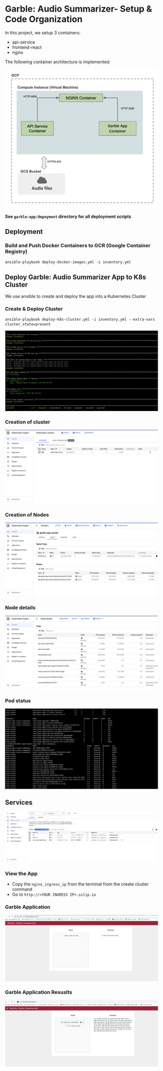 # Garble: Audio Summarizer- Setup & Code Organization

In this project, we setup 3 containers:

* api-service
* frontend-react
* nginx

The following container architecture is implemented:

![Garble App setup](../../images/app_diagram.png)

**See `garble-app/depoyment` directory for all deployment scripts**

## Deployment

### Build and Push Docker Containers to GCR (Google Container Registry)
```
ansible-playbook deploy-docker-images.yml -i inventory.yml
```

## Deploy Garble: Audio Summarizer App to K8s Cluster


We use ansible to create and deploy the app into a Kubernetes Cluster


### Create & Deploy Cluster
```
ansible-playbook deploy-k8s-cluster.yml -i inventory.yml --extra-vars cluster_state=present
```
![Kubernetes setup 1](../../images/kubernetesdep-1.png)

### Creation of cluster

![Kubernetes setup 2](../../images/kubecluster.png)

### Creation of Nodes

![Kubernetes setup 3](../../images/kubenodes.png)

### Node details

![Kubernetes setup](../../images/kubenodedetails.png)

### Pod status

![Kubernetes setup](../../images/kubstatus.png)

## Services

![Kubernetes setup](../../images/kubeservices.png)






### View the App
* Copy the `nginx_ingress_ip` from the terminal from the create cluster command
* Go to `http://<YOUR INGRESS IP>.sslip.io`


### Garble Application 

![Kubernetes setup](../../images/kubeappln.png)

### Garble Application Resuslts


![Kubernetes setup](../../images/kubeapplnresults.png)

